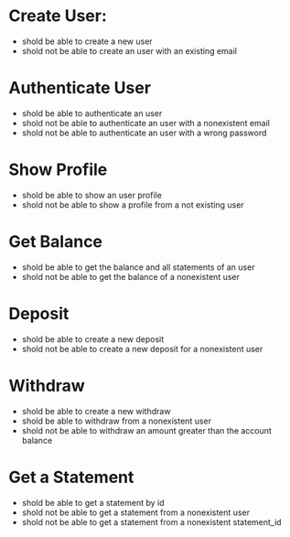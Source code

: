 # Create User:
- shold be able to create a new user
- shold not be able to create an user with an existing email

# Authenticate User
- shold be able to authenticate an user
- shold not be able to authenticate an user with a nonexistent email
- shold not be able to authenticate an user with a wrong password

# Show Profile
- shold be able to show an user profile
- shold not be able to show a profile from a not existing user

# Get Balance
- shold be able to get the balance and all statements of an user
- shold not be able to get the balance of a nonexistent user

# Deposit
- shold be able to create a new deposit
- shold not be able to create a new deposit for a nonexistent user

# Withdraw
- shold be able to create a new withdraw
- shold be able to withdraw from a nonexistent user
- shold not be able to withdraw an amount greater than the account balance

# Get a Statement
- shold be able to get a statement by id
- shold not be able to get a statement from a nonexistent user
- shold not be able to get a statement from a nonexistent statement_id
